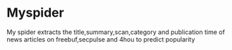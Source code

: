 # Myspider    
My spider extracts the title,summary,scan,category and publication time of news articles on freebuf,secpulse and 4hou to predict popularity

